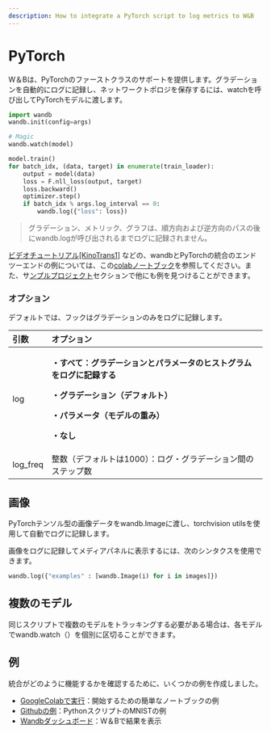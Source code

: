 ```yaml
---
description: How to integrate a PyTorch script to log metrics to W&B
---
```


# PyTorch

W＆Bは、PyTorchのファーストクラスのサポートを提供します。グラデーションを自動的にログに記録し、ネットワークトポロジを保存するには、watchを呼び出してPyTorchモデルに渡します。

```python
import wandb
wandb.init(config=args)

# Magic
wandb.watch(model)

model.train()
for batch_idx, (data, target) in enumerate(train_loader):
    output = model(data)
    loss = F.nll_loss(output, target)
    loss.backward()
    optimizer.step()
    if batch_idx % args.log_interval == 0:
        wandb.log({"loss": loss})
```

> グラデーション、メトリック、グラフは、順方向および逆方向のパスの後にwandb.logが呼び出されるまでログに記録されません。

 [ビデオチュートリアル](https://www.youtube.com/watch?v=G7GH0SeNBMA&ab_channel=Weights%26Biases)[\[KinoTrans1\]](applewebdata://C58DC8C6-6E64-45F0-90A8-9CB7B19D91FA#_msocom_1) などの、wandbとPyTorchの統合のエンドツーエンドの例については、この[colabノートブック](https://colab.research.google.com/github/wandb/examples/blob/master/colabs/pytorch/Simple_PyTorch_Integration.ipynb)を参照してください。また、サ[ンプルプロジェクト](https://colab.research.google.com/github/wandb/examples/blob/master/colabs/pytorch/Simple_PyTorch_Integration.ipynb)セクションで他にも例を見つけることができます。

###  **オプション**

 デフォルトでは、フックはグラデーションのみをログに記録します。

<table>
  <thead>
    <tr>
      <th style="text-align:left">&#x5F15;&#x6570;</th>
      <th style="text-align:left">&#x30AA;&#x30D7;&#x30B7;&#x30E7;&#x30F3;</th>
    </tr>
  </thead>
  <tbody>
    <tr>
      <td style="text-align:left">log</td>
      <td style="text-align:left">
        <p><b>&#x30FB;&#x3059;&#x3079;&#x3066;&#xFF1A;&#x30B0;&#x30E9;&#x30C7;&#x30FC;&#x30B7;&#x30E7;&#x30F3;&#x3068;&#x30D1;&#x30E9;&#x30E1;&#x30FC;&#x30BF;&#x306E;&#x30D2;&#x30B9;&#x30C8;&#x30B0;&#x30E9;&#x30E0;&#x3092;&#x30ED;&#x30B0;&#x306B;&#x8A18;&#x9332;&#x3059;&#x308B;</b>
        </p>
        <p><b>&#x30FB;&#x30B0;&#x30E9;&#x30C7;&#x30FC;&#x30B7;&#x30E7;&#x30F3;&#xFF08;&#x30C7;&#x30D5;&#x30A9;&#x30EB;&#x30C8;&#xFF09;</b>
        </p>
        <p><b>&#x30FB;&#x30D1;&#x30E9;&#x30E1;&#x30FC;&#x30BF;&#xFF08;&#x30E2;&#x30C7;&#x30EB;&#x306E;&#x91CD;&#x307F;&#xFF09;</b>
        </p>
        <p><b>&#x30FB;&#x306A;&#x3057;</b>
        </p>
      </td>
    </tr>
    <tr>
      <td style="text-align:left">log_freq</td>
      <td style="text-align:left">&#x6574;&#x6570;&#xFF08;&#x30C7;&#x30D5;&#x30A9;&#x30EB;&#x30C8;&#x306F;1000&#xFF09;&#xFF1A;&#x30ED;&#x30B0;&#x30FB;&#x30B0;&#x30E9;&#x30C7;&#x30FC;&#x30B7;&#x30E7;&#x30F3;&#x9593;&#x306E;&#x30B9;&#x30C6;&#x30C3;&#x30D7;&#x6570;</td>
    </tr>
  </tbody>
</table>

## **画像**

 PyTorchテンソル型の画像データをwandb.Imageに渡し、torchvision utilsを使用して自動でログに記録します。

画像をログに記録してメディアパネルに表示するには、次のシンタクスを使用できます。

```python
wandb.log({"examples" : [wandb.Image(i) for i in images]})
```

## **複数のモデル**

同じスクリプトで複数のモデルをトラッキングする必要がある場合は、各モデルでwandb.watch（）を個別に区切ることができます。

##  **例**

統合がどのように機能するかを確認するために、いくつかの例を作成しました。

*  [GoogleColabで実行](https://colab.research.google.com/github/wandb/examples/blob/master/colabs/pytorch/Simple_PyTorch_Integration.ipynb)：開始するための簡単なノートブックの例
*  [Githubの例](https://github.com/wandb/examples/blob/master/examples/pytorch/pytorch-cnn-mnist/main.py)：PythonスクリプトのMNISTの例
*  [Wandbダッシュボード](https://app.wandb.ai/wandb/pytorch-mnist/runs/)：W＆Bで結果を表示

